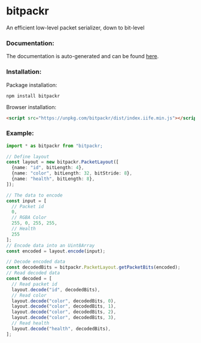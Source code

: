 # bitpackr

An efficient low-level packet serializer, down to bit-level

### Documentation:
The documentation is auto-generated and can be found [here](https://maierfelix.github.io/bitpackr/docs).

### Installation:
Package installation:
````
npm install bitpackr
````
Browser installation:
````html
<script src="https://unpkg.com/bitpackr/dist/index.iife.min.js"></script>
````

### Example:

````ts
import * as bitpackr from "bitpackr;

// Define layout
const layout = new bitpackr.PacketLayout([
  {name: "id", bitLength: 4},
  {name: "color", bitLength: 32, bitStride: 8},
  {name: "health", bitLength: 8},
]);

// The data to encode
const input = [
  // Packet id
  0,
  // RGBA Color
  255, 0, 255, 255,
  // Health
  255
];
// Encode data into an Uint8Array
const encoded = layout.encode(input);

// Decode encoded data
const decodedBits = bitpackr.PacketLayout.getPacketBits(encoded);
// Read decoded data
const decoded = [
  // Read packet id
  layout.decode("id", decodedBits),
  // Read color
  layout.decode("color", decodedBits, 0),
  layout.decode("color", decodedBits, 1),
  layout.decode("color", decodedBits, 2),
  layout.decode("color", decodedBits, 3),
  // Read health
  layout.decode("health", decodedBits),
];
````
